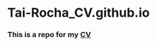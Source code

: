 # Tai-Rocha_CV.github.io

### This is a repo for my [CV](https://tai-rocha.github.io/Tai-Rocha_CV.github.io/)
